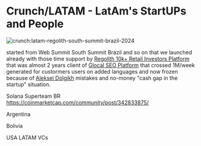 # Crunch/LATAM - LatAm's StartUPs and People

![crunch:latam-regolith-south-summit-brazil-2024](https://github.com/user-attachments/assets/6bf0e2af-26ed-4942-99b0-6e94fb9c4e2c)


started from Web Summit South Summit Brazil and so on that we launched already with those time support by [Regolith 10k+ Retail Investors Platform](https://regolith.com/) that was almost 2 years client of [Glocal SEO Platform](https://github.com/gloc-al) that crossed 1M/week generated for custormers users on added languages and now frozen because of [Aleksei Dolgikh](https://github.com/alexdolbun) mistakes and no-money "cash gap in the startup" situation.

Solana Superteam BR https://coinmarketcap.com/community/post/342833875/

Argentina 

Bolivia 

USA LATAM VCs 

